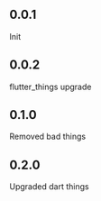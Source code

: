 ## 0.0.1
Init

## 0.0.2
flutter_things upgrade

## 0.1.0
Removed bad things

## 0.2.0
Upgraded dart things